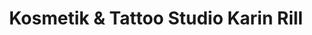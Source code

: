 ---
title: "Kosmetik & Tattoo Studio Karin Rill"
url: /korschenbroich/kosmetik-und-tattoo-studio-karin-rill/
shop: Kosmetik
---